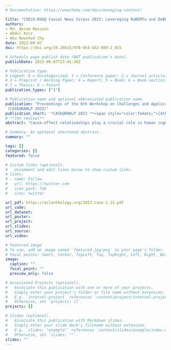 ```yaml
---
# Documentation: https://wowchemy.com/docs/managing-content/

title: "CSECU-DSG@ Causal News Corpus 2023: Leveraging RoBERTa and DeBERTa Transformer Model with Contrastive Learning for Causal Event Classification"
authors:
- Md. Akram Hossain
- Abdul Aziz 
- Abu Nowshed Chy 
date: 2023-09-07
doi: https://doi.org/10.26615/978-954-452-089-2_015

# Schedule page publish date (NOT publication's date).
publishDate: 2023-09-07T22:41:36Z

# Publication type.
# Legend: 0 = Uncategorized; 1 = Conference paper; 2 = Journal article;
# 3 = Preprint / Working Paper; 4 = Report; 5 = Book; 6 = Book section;
# 7 = Thesis; 8 = Patent
publication_types: ["1"]

# Publication name and optional abbreviated publication name.
publication: "Proceedings of the 6th Workshop on Challenges and Applications of Automated Extraction of Socio-political Events from Text
 (CASE@RANLP 2023)"
publication_short: '*CASE@RANLP 2023 **<span style="color:Tomato;">[4th place]</span>***'
# **[On review]**
abstract: "Cause-effect relationships play a crucial role in human cognition, and distilling cause-effect relations from text helps in ameliorating causal networks for predictive tasks including natural language-based financial forecasting, text summarization, and question-answering. However, the lack of syntactic clues, the ambivalent semantic meaning of words, and complex sentence structures make it one of the challenging tasks in NLP. To address these challenges, CASE-2023 introduced a shared task 3 with two subtasks focusing on event causality identification with causal news corpus. In this paper, we demonstrate our participant systems for this task. We leverage two transformers models including DeBERTa and Twitter-RoBERTa along with the weighted average fusion technique to tackle the challenges of subtask 1 where we need to identify whether a text belongs to either causal or not. For subtask 2 where we need to identify the cause, effect, and signal tokens from the text, we proposed a unified neural network of DeBERTa and DistilRoBERTa transformer variants with contrastive learning techniques. The experimental results showed that our proposed method achieved competitive performance among the participants’ systems and achieved 4th and 3rd rank in subtasks 1 and 2 respectively."

# Summary. An optional shortened abstract.
summary: ""

tags: []
categories: []
featured: false

# Custom links (optional).
#   Uncomment and edit lines below to show custom links.
# links:
# - name: Follow
#   url: https://twitter.com
#   icon_pack: fab
#   icon: twitter

url_pdf: https://aclanthology.org/2023.case-1.15.pdf
url_code:
url_dataset:
url_poster:
url_project:
url_slides:
url_source:
url_video:

# Featured image
# To use, add an image named `featured.jpg/png` to your page's folder. 
# Focal points: Smart, Center, TopLeft, Top, TopRight, Left, Right, BottomLeft, Bottom, BottomRight.
image:
  caption: ""
  focal_point: ""
  preview_only: false

# Associated Projects (optional).
#   Associate this publication with one or more of your projects.
#   Simply enter your project's folder or file name without extension.
#   E.g. `internal-project` references `content/project/internal-project/index.md`.
#   Otherwise, set `projects: []`.
projects: []

# Slides (optional).
#   Associate this publication with Markdown slides.
#   Simply enter your slide deck's filename without extension.
#   E.g. `slides: "example"` references `content/slides/example/index.md`.
#   Otherwise, set `slides: ""`.
slides: ""
---
```

